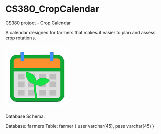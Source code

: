 # CS380_CropCalendar
CS380 project - Crop Calendar

A calendar designed for farmers that makes it easier to plan and assess crop rotations.

![App Icon](icon.png)

Database Schema:

Database: farmers
Table:    farmer {
    user varchar(45),
    pass varchar(45)
}